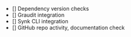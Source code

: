 - [] Dependency version checks
- [] Graudit integration
- [] Synk CLI integration
- [] GitHub repo activity, documentation check
